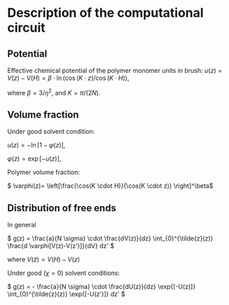 # Description of the computational circuit

## Potential

Effective chemical potential of the polymer monomer units in brush:
$` u(z) = V(z) - V(H) = \beta \cdot \ln(\cos(K \cdot z)/ \cos(K \cdot H))`$,

where $`\beta = 3 / \eta^2`$, and $`K = \pi/(2N)`$.

## Volume fraction

Under good solvent condition:

$` u(z) = -\ln[1-\varphi(z)]`$,

$` \varphi(z) = \exp[-u(z)]`$,

Polymer volume fraction:

$` \varphi(z)= \left[\frac{\cos(K \cdot H)}{\cos(K \cdot z)} \right]^\beta`$

## Distribution of free ends

In general

$` g(z) = \frac{a}{N \sigma} \cdot \frac{dV(z)}{dz} \int_{0}^{\tilde{z}(z)} \frac{d \varphi[V(z)-V(z')]}{dV} dz' `$

where $` V(\tilde{z}) = V(H) - V(z) `$

Under good ($`\chi=0`$) solvent conditions:

$` g(z) = - \frac{a}{N \sigma} \cdot \frac{dU(z)}{dz} \exp{[-U(z)]} \int_{0}^{\tilde{z}(z)} \exp{[-U(z')]} dz' `$

